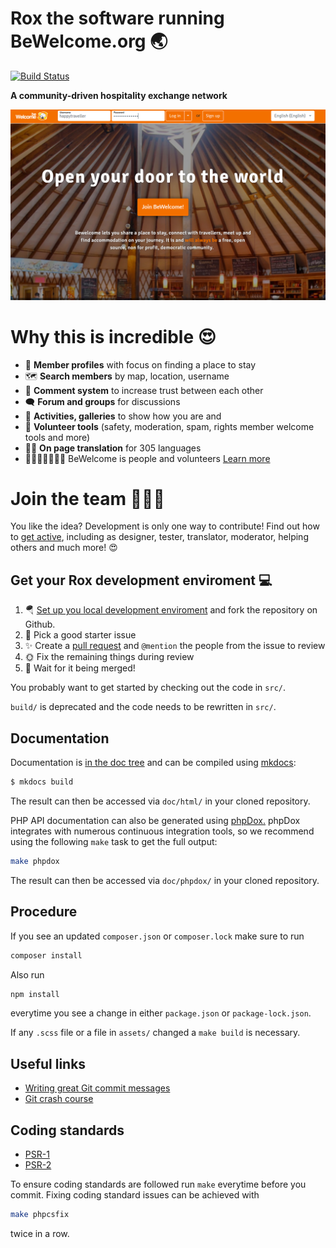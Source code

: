 # Rox the software running BeWelcome.org :earth_asia:

[![Build Status](https://travis-ci.org/BeWelcome/rox.svg?branch=bootstrap4)](https://travis-ci.org/BeWelcome/rox)

**A community-driven hospitality exchange network**

![Image of BeWelcome Startpage](https://raw.githubusercontent.com/BeWelcome/bewelcome.github.io/master/images/startpage%20bewelcome.png)

# Why this is incredible :heart_eyes:
* :sleeping_bed: **Member profiles** with focus on finding a place to stay
* :world_map: **Search members** by map, location, username 
* :handshake: **Comment system** to increase trust between each other
* :left_speech_bubble: **Forum and groups** for discussions
* :partying_face: **Activities, galleries** to show how you are and 
* :toolbox: **Volunteer tools** (safety, moderation, spam, rights member welcome tools and more)
* :rainbow_flag: **On page translation** for 305 languages
* :cartwheeling::standing_man::standing_person::standing_woman::mage: BeWelcome is people and volunteers [Learn more](https://www.bewelcome.org/about)

# Join the team :people_holding_hands:

You like the idea? Development is only one way to contribute! Find out how to [get active](https://www.bewelcome.org/about/getactive), including as designer, tester, translator, moderator, helping others and much more! :heart_eyes: 

## Get your Rox development enviroment :computer:

1. :parachute: [Set up you local development enviroment](INSTALL.md) and fork the repository on Github.
2. :medal_sports: Pick a good starter issue
3. :sparkles: Create a [pull request](https://opensource.guide/how-to-contribute/#opening-a-pull-request) and `@mention` the people from the issue to review
4. :sun_with_face: Fix the remaining things during review
4. :tada: Wait for it being merged!

You probably want to get started by checking out the code in `src/`.

`build/` is deprecated and the code needs to be rewritten in `src/`.

## Documentation

Documentation is [in the doc tree](doc/book/) and can be compiled using
[mkdocs](http://www.mkdocs.org):

```bash
$ mkdocs build
```

The result can then be accessed via `doc/html/` in your cloned repository.

PHP API documentation can also be generated using
[phpDox.](https://github.com/theseer/phpdox) phpDox integrates with numerous
continuous integration tools, so we recommend using the following `make` task to
get the full output:

```bash
make phpdox
```

The result can then be accessed via `doc/phpdox/` in your cloned repository.

## Procedure

If you see an updated ```composer.json``` or ```composer.lock``` make sure to run 

```bash
composer install
```

Also run 

```bash
npm install
```
 
everytime you see a change in either ```package.json``` or ```package-lock.json```.

If any ```.scss``` file or a file in ```assets/``` changed a ```make build``` is necessary.
 
## Useful links
* [Writing great Git commit messages](http://chris.beams.io/posts/git-commit/)
* [Git crash course](http://git.or.cz/course/svn.html)


## Coding standards
* [PSR-1](http://www.php-fig.org/psr/psr-1/)
* [PSR-2](http://www.php-fig.org/psr/psr-2/)

To ensure coding standards are followed run ```make``` everytime before you commit. Fixing coding standard issues can be achieved with

```bash
make phpcsfix
```

twice in a row.
